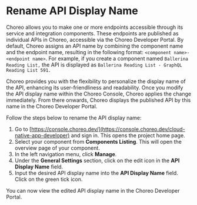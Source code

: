 # Rename API Display Name

Choreo allows you to make one or more endpoints accessible through its service and integration components. These endpoints are published as individual APIs in Choreo, accessible via the Choreo Developer Portal. By default, Choreo assigns an API name by combining the component name and the endpoint name, resulting in the following format: `<component name>-<endpoint name>`. For example, if you create a component named `Ballerina Reading List,` the API is displayed as `Ballerina Reading List - GraphQL Reading List 591.`

Choreo provides you with the flexibility to personalize the display name of the API, enhancing its user-friendliness and readability. Once you modify the API display name within the Choreo Console, Choreo applies the change immediately. From there onwards, Choreo displays the published API by this name in the Choreo Developer Portal.

Follow the steps below to rename the API display name:

1. Go to [https://console.choreo.dev/](https://console.choreo.dev/cloud-native-app-developer) and sign in. This opens the project home page.
2. Select your component from **Components Listing**. This will open the overview page of your component.
3. In the left navigation menu, click **Manage**.
4. Under the **General Settings** section, click on the edit icon in the **API Display Name** field. 
5. Input the desired API display name into the **API Display Name** field. Click on the green tick icon. 

You can now view the edited API display name in the Choreo Developer Portal. 
